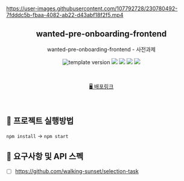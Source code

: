 <br/>
<p align="middle">
  

https://user-images.githubusercontent.com/107792728/230780492-7fdddc5b-fbaa-4082-ab22-d43abf18f2f5.mp4


</p>
<h2 align="middle">wanted-pre-onboarding-frontend
</h2>
<p align="middle">wanted-pre-onboarding-frontend - 사전과제 <br/>

</p>
<p align="middle">
  <img src="https://img.shields.io/badge/version-1.0.0-blue?style=flat-square" alt="template version"/>
  <img src="https://img.shields.io/badge/language-html-red.svg?style=flat-square"/>
  <img src="https://img.shields.io/badge/language-css-blue.svg?style=flat-square"/>
  <img src="https://img.shields.io/badge/language-js-yellow.svg?style=flat-square"/>
  <img src="https://img.shields.io/badge/framework-react-blue"/>
  
</p>

<br/>

<p align="middle">
  <a href="https://hanbitguri.github.io/wanted-pre-onboarding-frontend/">🖥️ 배포링크</a>
</p>

<br/>

## 🎯 프로젝트 실행방법

`npm install` -> `npm start`

## 🎯 요구사항 및 API 스펙

- [ ] https://github.com/walking-sunset/selection-task
